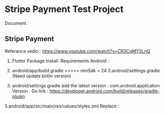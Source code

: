 # Stripe Payment Test Project

Document :
## Stripe Payment
Referance vedio : https://www.youtube.com/watch?v=CR3CqMY5LnQ

1. Flutter Package Install.
Requirements Android :
 

2. android/app/build.gradle >>>>> minSdk = 24
3.android/settings.gradle  (Need update kotlin version)
4. android/settings.gradle 
add the latest version : com.android.application Version
. Go link :
https://developer.android.com/build/releases/gradle-plugin


5.android/app/src/main/res/values/styles.xml
Replace :   <style name="NormalTheme" parent="Theme.MaterialComponents">

6.android/app/src/main/res/values-night/styles.xml
Replace :   <style name="NormalTheme" parent="Theme.MaterialComponents">

 


7.Android/gradle/wrapper/gradle-wrapper.properties 
(Only below url replace)
distributionUrl=https\://services.gradle.org/distributions/gradle-8.9-bin.zip
 

8. android/app/src/main/kotlin/com/example/project_my_flutter/MainActivity

Replase last line 
import io.flutter.embedding.android.FlutterFragmentActivity
class MainActivity: FlutterFragmentActivity() {
}
9..Make new file in below path and keep this belowe code  :
android/app/proguard-rules.pro

===
-dontwarn com.stripe.android.pushProvisioning.PushProvisioningActivity$g
-dontwarn com.stripe.android.pushProvisioning.PushProvisioningActivityStarter$Args
-dontwarn com.stripe.android.pushProvisioning.PushProvisioningActivityStarter$Error
-dontwarn com.stripe.android.pushProvisioning.PushProvisioningActivityStarter
-dontwarn com.stripe.android.pushProvisioning.PushProvisioningEphemeralKeyProvider

 

No check everything going good ,Build one apk form app.

10. Replace the suugessed ndkVersion : 
android/app/build.gradle
11. Now - in concole (Flutter clean and Flutter pub get) one more

12.
https://docs.stripe.com/api/payment_intents..
13.
https://docs.page/flutter-stripe/flutter_stripe/sheet


Make fuction and Works good.
